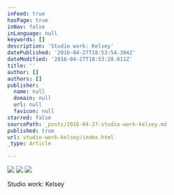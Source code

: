 ```yaml
---
inFeed: true
hasPage: true
inNav: false
inLanguage: null
keywords: []
description: 'Studio work: Kelsey'
datePublished: '2016-04-27T18:53:54.304Z'
dateModified: '2016-04-27T18:53:28.011Z'
title: ''
author: []
authors: []
publisher:
  name: null
  domain: null
  url: null
  favicon: null
starred: false
sourcePath: _posts/2016-04-27-studio-work-kelsey.md
published: true
url: studio-work-kelsey/index.html
_type: Article

---
```

![](https://the-grid-user-content.s3-us-west-2.amazonaws.com/981e849c-5fc5-440d-8223-32a63e255bab.jpg)
![](https://the-grid-user-content.s3-us-west-2.amazonaws.com/24aff967-4ad7-4e89-a484-9761d4973f4c.jpg)
![](https://the-grid-user-content.s3-us-west-2.amazonaws.com/cdfa7f42-cac5-4a10-ae55-12e12d6bbd4f.jpg)

Studio work: Kelsey